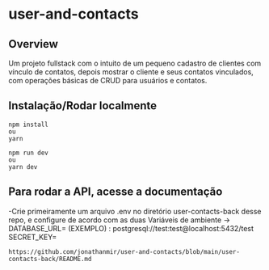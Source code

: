 # user-and-contacts


## Overview
Um projeto fullstack com o intuito de um pequeno cadastro de clientes com vínculo de contatos, depois mostrar o cliente e seus contatos vinculados, com operações básicas de CRUD para usuários e contatos.

## Instalação/Rodar localmente

```shell
npm install
ou
yarn
```

```shell
npm run dev
ou 
yarn dev
```

## Para rodar a API, acesse a documentação 
-Crie primeiramente um arquivo .env no diretório user-contacts-back desse repo, e configure de acordo com as duas Variáveis de ambiente ->
DATABASE_URL= (EXEMPLO) : postgresql://test:test@localhost:5432/test
SECRET_KEY=
```shell
https://github.com/jonathanmir/user-and-contacts/blob/main/user-contacts-back/README.md
```

